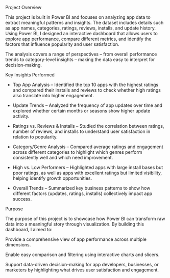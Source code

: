 Project Overview

This project is built in Power BI and focuses on analyzing app data to extract meaningful patterns and insights. The dataset includes details such as app names, categories, ratings, reviews, installs, and update history. Using Power BI, I designed an interactive dashboard that allows users to explore app performance, compare different metrics, and identify the factors that influence popularity and user satisfaction.

The analysis covers a range of perspectives – from overall performance trends to category-level insights – making the data easy to interpret for decision-making.

Key Insights Performed

* Top App Analysis – Identified the top 10 apps with the highest ratings and compared their installs and reviews to check whether high ratings also translate into higher engagement.

* Update Trends – Analyzed the frequency of app updates over time and explored whether certain months or seasons show higher update activity.

* Ratings vs. Reviews & Installs – Studied the correlation between ratings, number of reviews, and installs to understand user satisfaction in relation to popularity.

* Category/Genre Analysis – Compared average ratings and engagement across different categories to highlight which genres perform consistently well and which need improvement.

* High vs. Low Performers – Highlighted apps with large install bases but poor ratings, as well as apps with excellent ratings but limited visibility, helping identify growth opportunities.

* Overall Trends – Summarized key business patterns to show how different factors (updates, ratings, installs) collectively impact app success.

Purpose

The purpose of this project is to showcase how Power BI can transform raw data into a meaningful story through visualization. By building this dashboard, I aimed to:

Provide a comprehensive view of app performance across multiple dimensions.

Enable easy comparison and filtering using interactive charts and slicers.

Support data-driven decision-making for app developers, businesses, or marketers by highlighting what drives user satisfaction and engagement.
